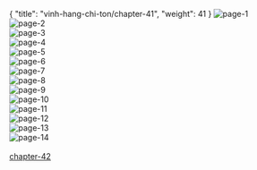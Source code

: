{ "title": "vinh-hang-chi-ton/chapter-41", "weight": 41 }
<img src="vinh-hang-chi-ton_0041_01-3693eff1fc63d9dd6e6b615b6d1d82f0.webp" alt="page-1" origin="http://storage.fshare.vn/Test-vechai/1505878555-Vinh-Hang-Chi-Ton-Chapter-41-Hamtruyenvn-ve-chai-02.jpg"><br/>
<img src="vinh-hang-chi-ton_0041_02-ee8fdffc92e9f990a8a23590fed83e14.webp" alt="page-2" origin="http://storage.fshare.vn/Test-vechai/1505878555-Vinh-Hang-Chi-Ton-Chapter-41-Hamtruyenvn-ve-chai-03.jpg"><br/>
<img src="vinh-hang-chi-ton_0041_03-b28ca37f9e3afc459430c356611aed52.webp" alt="page-3" origin="http://storage.fshare.vn/Test-vechai/1505878555-Vinh-Hang-Chi-Ton-Chapter-41-Hamtruyenvn-ve-chai-04.jpg"><br/>
<img src="vinh-hang-chi-ton_0041_04-938e12bf30d9be6a7caf7f2f7d9021d7.webp" alt="page-4" origin="http://storage.fshare.vn/Test-vechai/1505878555-Vinh-Hang-Chi-Ton-Chapter-41-Hamtruyenvn-ve-chai-05.jpg"><br/>
<img src="vinh-hang-chi-ton_0041_05-4260293bac74fd07160d06aa2fe44746.webp" alt="page-5" origin="http://storage.fshare.vn/Test-vechai/1505878555-Vinh-Hang-Chi-Ton-Chapter-41-Hamtruyenvn-ve-chai-06.jpg"><br/>
<img src="vinh-hang-chi-ton_0041_06-7b9e0e8e9a03935343b53d463a75eb8e.webp" alt="page-6" origin="http://storage.fshare.vn/Test-vechai/1505878555-Vinh-Hang-Chi-Ton-Chapter-41-Hamtruyenvn-ve-chai-07.jpg"><br/>
<img src="vinh-hang-chi-ton_0041_07-437c038b56dc63d2dd39316fe7b63065.webp" alt="page-7" origin="http://storage.fshare.vn/Test-vechai/1505878555-Vinh-Hang-Chi-Ton-Chapter-41-Hamtruyenvn-ve-chai-08.jpg"><br/>
<img src="vinh-hang-chi-ton_0041_08-740dc5b12d523550f333ed6286f807d9.webp" alt="page-8" origin="http://storage.fshare.vn/Test-vechai/1505878555-Vinh-Hang-Chi-Ton-Chapter-41-Hamtruyenvn-ve-chai-09.jpg"><br/>
<img src="vinh-hang-chi-ton_0041_09-c063c8afa0b8a399749c3a5a4bd067e9.webp" alt="page-9" origin="http://storage.fshare.vn/Test-vechai/1505878555-Vinh-Hang-Chi-Ton-Chapter-41-Hamtruyenvn-ve-chai-10.jpg"><br/>
<img src="vinh-hang-chi-ton_0041_10-54365541a35b3cae60cd55c04975a6b1.webp" alt="page-10" origin="http://storage.fshare.vn/Test-vechai/1505878555-Vinh-Hang-Chi-Ton-Chapter-41-Hamtruyenvn-ve-chai-11.jpg"><br/>
<img src="vinh-hang-chi-ton_0041_11-d31785600fc3c01b8e7ee74add6ac4cf.webp" alt="page-11" origin="http://storage.fshare.vn/Test-vechai/1505878555-Vinh-Hang-Chi-Ton-Chapter-41-Hamtruyenvn-ve-chai-12.jpg"><br/>
<img src="vinh-hang-chi-ton_0041_12-bc26fec8d3db3a55635aa7db076f9d2b.webp" alt="page-12" origin="http://storage.fshare.vn/Test-vechai/1505878555-Vinh-Hang-Chi-Ton-Chapter-41-Hamtruyenvn-ve-chai-13.jpg"><br/>
<img src="vinh-hang-chi-ton_0041_13-13a019499eadb5e8123eea80a962feec.webp" alt="page-13" origin="http://storage.fshare.vn/Test-vechai/1505878555-Vinh-Hang-Chi-Ton-Chapter-41-Hamtruyenvn-ve-chai-14.jpg"><br/>
<img src="vinh-hang-chi-ton_0041_14-afcc02bf50604e5d568dd5ab061c06f7.webp" alt="page-14" origin="http://storage.fshare.vn/Test-vechai/1505878555-Vinh-Hang-Chi-Ton-Chapter-41-Hamtruyenvn-ve-chai-15.jpg"><br/>
<br/><a class="nextchap" href="/vinh-hang-chi-ton/chapter-42">chapter-42</a>

